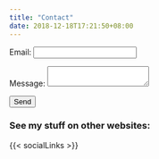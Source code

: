 ```yaml
---
title: "Contact"
date: 2018-12-18T17:21:50+08:00
---
```

<div style="width: 90%;">
<form name="contact" method="POST" data-netlify="true">
  <p>
    <label>Email: <input type="text" name="email" /></label>
  </p>
  <p>
    <label>Message: <textarea name="message"></textarea></label>
  </p>
  <p>
    <button type=”submit”>Send</button>
  </p>
</form>
</div>

<h3>See my stuff on other websites:</h3>
{{< socialLinks >}}

